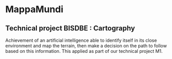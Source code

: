 MappaMundi
=

## Technical project BISDBE : Cartography

Achievement of an artificial intelligence able to identify itself in its close environment and map the terrain,
then make a decision on the path to follow based on this information. This applied as part of our technical project M1.
